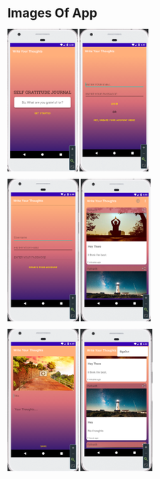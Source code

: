 # Images Of App

<img src = "app/WriteYourThoughtImages/WelcomeScreen.png" height = "320" >                   <img src = "app/WriteYourThoughtImages/LoginScreen.png" height = "320" >

<img src = "app/WriteYourThoughtImages/CreateANewAccountScreen.png" height = "320" >         <img src = "app/WriteYourThoughtImages/AllPostScreen.png" height = "320" >

<img src = "app/WriteYourThoughtImages/CreateANewPostScreen.png" height = "320" >            <img src = "app/WriteYourThoughtImages/SignoutOptionMenuIcon.png" height = "320" >



